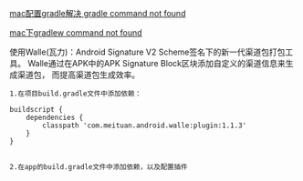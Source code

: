 [mac配置gradle解决 gradle command not found](https://blog.csdn.net/u013424496/article/details/52684213)

[mac下gradlew command not found](https://blog.csdn.net/yyh352091626/article/details/52343951)

使用Walle(瓦力)：Android Signature V2 Scheme签名下的新一代渠道包打包工具。
Walle通过在APK中的APK Signature Block区块添加自定义的渠道信息来生成渠道包，
而提高渠道包生成效率。

```
1.在项目build.gradle文件中添加依赖：

buildscript {
    dependencies {
        classpath 'com.meituan.android.walle:plugin:1.1.3'
    }
}


2.在app的build.gradle文件中添加依赖，以及配置插件

```
